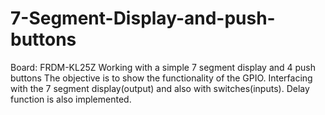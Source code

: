 # 7-Segment-Display-and-push-buttons
Board: FRDM-KL25Z
Working with a simple 7 segment display and 4 push buttons 
The objective is to show the functionality of the GPIO. Interfacing with the 7 segment display(output) and also with switches(inputs). 
Delay function is also implemented. 
